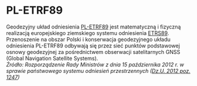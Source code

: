 # PL-ETRF89

Geodezyjny układ odniesienia [PL-ETRF89](../PL-ETRF89) jest matematyczną i fizyczną
realizacją europejskiego ziemskiego systemu odniesienia [ETRS89](../ETRS89).
Przenoszenie na obszar Polski i konserwacja geodezyjnego układu odniesienia PL-ETRF89
odbywają się przez sieć punktów podstawowej osnowy geodezyjnej za pośrednictwem
obserwacji satelitarnych GNSS (Global Navigation Satellite Systems).  
*Źródło: Rozporządzenie Rady Ministrów z dnia 15 października 2012 r. w sprawie państwowego systemu odniesień przestrzennych ([Dz.U. 2012 poz. 1247](http://prawo.sejm.gov.pl/isap.nsf/DocDetails.xsp?id=WDU20120001247))*
